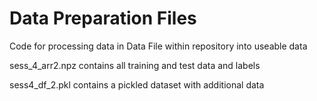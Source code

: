 # Data Preparation Files


Code for processing data in Data File within repository into useable data

sess_4_arr2.npz contains all training and test data and labels 

sess4_df_2.pkl contains a pickled dataset with additional data
